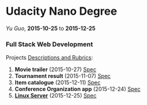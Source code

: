 # Udacity Nano Degree

_Yu Guo_, **2015-10-25** to **2015-12-25**

### Full Stack Web Development

Projects [Descriptions and Rubrics](https://docs.google.com/document/d/1lVFoZDY-jjg6SoI8g5uZ72V3TDp7iLTz2UGWAI5ZvfE/edit#):

1. **Movie trailer** (2015-10-27) [Spec](https://docs.google.com/document/d/1joDQNQl_4icYYm6tM_F9ch5hZEH_f157hlljSUGOLWs/pub?embedded=true)
2. **Tournament result** (2015-11-07) [Spec](https://docs.google.com/document/d/16IgOm4XprTaKxAa8w02y028oBECOoB1EI1ReddADEeY/pub?embedded=true)
3. **Item catalogue** (2015-12-11) [Spec](https://docs.google.com/document/d/1jFjlq_f-hJoAZP8dYuo5H3xY62kGyziQmiv9EPIA7tM/pub?embedded=true)
4. **Conference Organization app** (2015-12-24) [Spec](https://docs.google.com/document/d/1H9anIDV4QCPttiQEwpGe6MnMBx92XCOlz0B4ciD7lOs/pub)
5. [**Linux Server**](http://52.10.197.21) (2015-12-25) [Spec](https://docs.google.com/document/d/1J0gpbuSlcFa2IQScrTIqI6o3dice-9T7v8EDNjJDfUI/pub?embedded=true)
